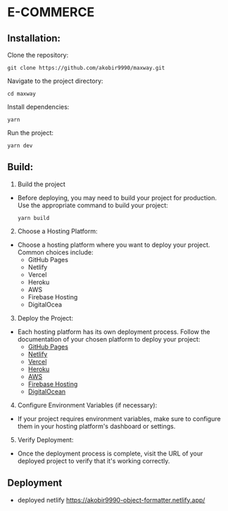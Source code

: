 # E-COMMERCE

## Installation:
Clone the repository:
```
git clone https://github.com/akobir9990/maxway.git
```
Navigate to the project directory:
```
cd maxway
```
Install dependencies:
```
yarn
```
Run the project:
```
yarn dev
```
## Build:
1. Build the project
 - Before deploying, you may need to build your project for production. Use the appropriate command to build your project:
    ```
    yarn build
    ```
2. Choose a Hosting Platform:
 - Choose a hosting platform where you want to deploy your project. Common choices include:
    - GitHub Pages
    - Netlify
    - Vercel
    - Heroku
    - AWS
    - Firebase Hosting
    - DigitalOcea
3. Deploy the Project:
 - Each hosting platform has its own deployment process. Follow the documentation of your chosen platform to deploy your project:
    - [GitHub Pages](https://docs.github.com/en/pages/getting-started-with-github-pages)
    - [Netlify](https://www.netlify.com/)
    - [Vercel](https://vercel.com/)
    - [Heroku](https://www.heroku.com/)
    - [AWS](https://aws.amazon.com/)
    - [Firebase Hosting](https://firebase.google.com/)
    - [DigitalOcean](https://try.digitalocean.com/cloud)
4. Configure Environment Variables (if necessary):
 - If your project requires environment variables, make sure to configure them in your hosting platform's dashboard or settings.
5. Verify Deployment:
 - Once the deployment process is complete, visit the URL of your deployed project to verify that it's working correctly.




## Deployment
- deployed netlify https://akobir9990-object-formatter.netlify.app/
